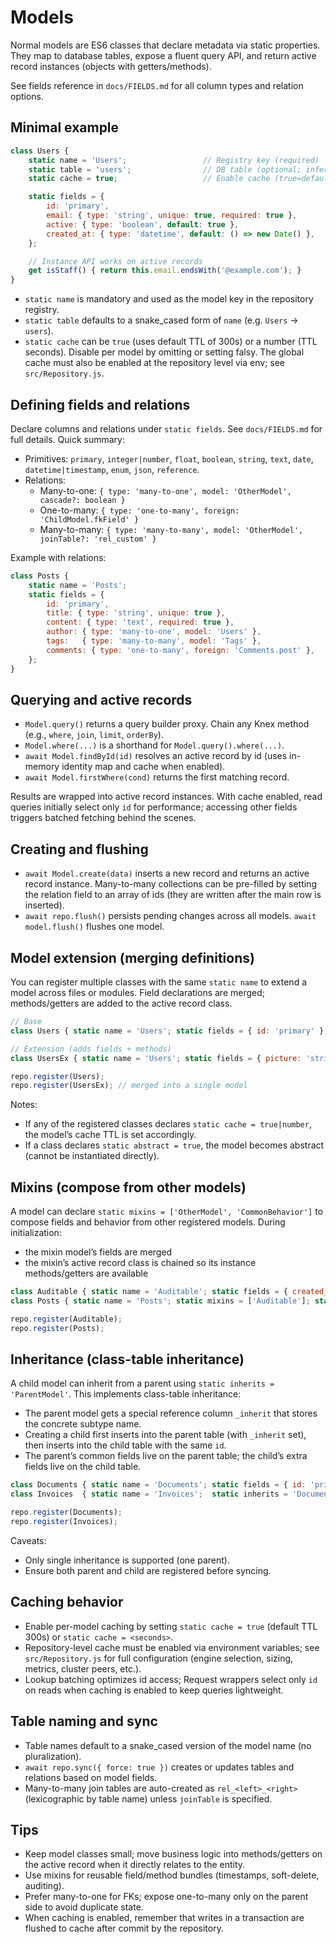 # Models

Normal models are ES6 classes that declare metadata via static properties. They map to database tables, expose a fluent query API, and return active record instances (objects with getters/methods).

See fields reference in `docs/FIELDS.md` for all column types and relation options.

## Minimal example

```js
class Users {
	static name = 'Users';                 // Registry key (required)
	static table = 'users';                // DB table (optional; inferred from name)
	static cache = true;                   // Enable cache (true=default TTL, or a number in seconds)

	static fields = {
		id: 'primary',
		email: { type: 'string', unique: true, required: true },
		active: { type: 'boolean', default: true },
		created_at: { type: 'datetime', default: () => new Date() },
	};

	// Instance API works on active records
	get isStaff() { return this.email.endsWith('@example.com'); }
}
```

- `static name` is mandatory and used as the model key in the repository registry.
- `static table` defaults to a snake_cased form of `name` (e.g. `Users` -> `users`).
- `static cache` can be `true` (uses default TTL of 300s) or a number (TTL seconds). Disable per model by omitting or setting falsy. The global cache must also be enabled at the repository level via env; see `src/Repository.js`.

## Defining fields and relations

Declare columns and relations under `static fields`. See `docs/FIELDS.md` for full details. Quick summary:

- Primitives: `primary`, `integer|number`, `float`, `boolean`, `string`, `text`, `date`, `datetime|timestamp`, `enum`, `json`, `reference`.
- Relations:
	- Many-to-one: `{ type: 'many-to-one', model: 'OtherModel', cascade?: boolean }`
	- One-to-many: `{ type: 'one-to-many', foreign: 'ChildModel.fkField' }`
	- Many-to-many: `{ type: 'many-to-many', model: 'OtherModel', joinTable?: 'rel_custom' }`

Example with relations:

```js
class Posts {
	static name = 'Posts';
	static fields = {
		id: 'primary',
		title: { type: 'string', unique: true },
		content: { type: 'text', required: true },
		author: { type: 'many-to-one', model: 'Users' },
		tags:   { type: 'many-to-many', model: 'Tags' },
		comments: { type: 'one-to-many', foreign: 'Comments.post' },
	};
}
```

## Querying and active records

- `Model.query()` returns a query builder proxy. Chain any Knex method (e.g., `where`, `join`, `limit`, `orderBy`).
- `Model.where(...)` is a shorthand for `Model.query().where(...)`.
- `await Model.findById(id)` resolves an active record by id (uses in-memory identity map and cache when enabled).
- `await Model.firstWhere(cond)` returns the first matching record.

Results are wrapped into active record instances. With cache enabled, read queries initially select only `id` for performance; accessing other fields triggers batched fetching behind the scenes.

## Creating and flushing

- `await Model.create(data)` inserts a new record and returns an active record instance. Many-to-many collections can be pre-filled by setting the relation field to an array of ids (they are written after the main row is inserted).
- `await repo.flush()` persists pending changes across all models. `await model.flush()` flushes one model.

## Model extension (merging definitions)

You can register multiple classes with the same `static name` to extend a model across files or modules. Field declarations are merged; methods/getters are added to the active record class.

```js
// Base
class Users { static name = 'Users'; static fields = { id: 'primary' }; }

// Extension (adds fields + methods)
class UsersEx { static name = 'Users'; static fields = { picture: 'string' }; get profileUrl() { return `https://cdn/p/${this.picture}`; } }

repo.register(Users);
repo.register(UsersEx); // merged into a single model
```

Notes:
- If any of the registered classes declares `static cache = true|number`, the model’s cache TTL is set accordingly.
- If a class declares `static abstract = true`, the model becomes abstract (cannot be instantiated directly).

## Mixins (compose from other models)

A model can declare `static mixins = ['OtherModel', 'CommonBehavior']` to compose fields and behavior from other registered models. During initialization:
- the mixin model’s fields are merged
- the mixin’s active record class is chained so its instance methods/getters are available

```js
class Auditable { static name = 'Auditable'; static fields = { created_at: 'datetime', updated_at: 'datetime' }; }
class Posts { static name = 'Posts'; static mixins = ['Auditable']; static fields = { id: 'primary', title: 'string' }; }

repo.register(Auditable);
repo.register(Posts);
```

## Inheritance (class-table inheritance)

A child model can inherit from a parent using `static inherits = 'ParentModel'`. This implements class-table inheritance:

- The parent model gets a special reference column `_inherit` that stores the concrete subtype name.
- Creating a child first inserts into the parent table (with `_inherit` set), then inserts into the child table with the same `id`.
- The parent’s common fields live on the parent table; the child’s extra fields live on the child table.

```js
class Documents { static name = 'Documents'; static fields = { id: 'primary', title: 'string' }; }
class Invoices  { static name = 'Invoices';  static inherits = 'Documents'; static fields = { total: 'float' }; }

repo.register(Documents);
repo.register(Invoices);
```

Caveats:
- Only single inheritance is supported (one parent).
- Ensure both parent and child are registered before syncing.

## Caching behavior

- Enable per-model caching by setting `static cache = true` (default TTL 300s) or `static cache = <seconds>`.
- Repository-level cache must be enabled via environment variables; see `src/Repository.js` for full configuration (engine selection, sizing, metrics, cluster peers, etc.).
- Lookup batching optimizes id access; Request wrappers select only `id` on reads when caching is enabled to keep queries lightweight.

## Table naming and sync

- Table names default to a snake_cased version of the model name (no pluralization).
- `await repo.sync({ force: true })` creates or updates tables and relations based on model fields.
- Many-to-many join tables are auto-created as `rel_<left>_<right>` (lexicographic by table name) unless `joinTable` is specified.

## Tips

- Keep model classes small; move business logic into methods/getters on the active record when it directly relates to the entity.
- Use mixins for reusable field/method bundles (timestamps, soft-delete, auditing).
- Prefer many-to-one for FKs; expose one-to-many only on the parent side to avoid duplicate state.
- When caching is enabled, remember that writes in a transaction are flushed to cache after commit by the repository.
